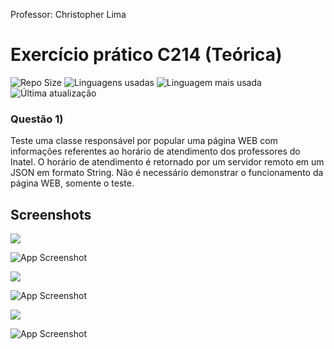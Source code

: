 Professor: Christopher Lima
# Exercício prático C214 (Teórica)

![Repo Size](https://img.shields.io/github/repo-size/joaodutra88/C214-exercicio-pratico1)
![Linguagens usadas](https://img.shields.io/github/languages/count/joaodutra88/C214-exercicio-pratico1)
![Linguagem mais usada](https://img.shields.io/github/languages/top/joaodutra88/C214-exercicio-pratico1)
![Última atualização](https://img.shields.io/github/last-commit/joaodutra88/C214-exercicio-pratico1)

###  Questão 1)
Teste uma classe responsável por popular uma página WEB com informações referentes ao horário de atendimento dos professores do Inatel. O horário de atendimento é retornado por um servidor remoto em um JSON em formato String. Não é necessário demonstrar o funcionamento da página WEB, somente o teste.


## Screenshots
<img src="https://img.shields.io/static/v1?label=Commit&message=11✔️(passed) 3 ❌(fail)&color=red&style=for-the-badge&logo=GitHub">

![App Screenshot](https://i.ibb.co/CbXPC6B/image-2023-03-27-224321200.png)

<img src="https://img.shields.io/static/v1?label=Commit&message=11✔️(passed) 0 ❌(fail)&color=red&style=for-the-badge&logo=GitHub">

![App Screenshot](https://i.ibb.co/GJYVqcr/image-2023-03-27-224339410.png)

<img src="https://img.shields.io/static/v1?label=Commit&message=20✔️(passed) 0 ❌(fail)&color=red&style=for-the-badge&logo=GitHub">

![App Screenshot](https://i.ibb.co/0KjVN64/image-2023-03-27-224347276.png)